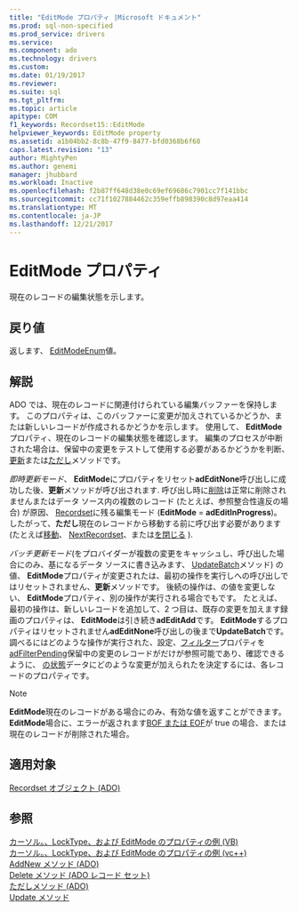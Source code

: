 ```yaml
---
title: "EditMode プロパティ |Microsoft ドキュメント"
ms.prod: sql-non-specified
ms.prod_service: drivers
ms.service: 
ms.component: ado
ms.technology: drivers
ms.custom: 
ms.date: 01/19/2017
ms.reviewer: 
ms.suite: sql
ms.tgt_pltfrm: 
ms.topic: article
apitype: COM
f1_keywords: Recordset15::EditMode
helpviewer_keywords: EditMode property
ms.assetid: a1b04bb2-8c8b-47f9-8477-bfd0368b6f68
caps.latest.revision: "13"
author: MightyPen
ms.author: genemi
manager: jhubbard
ms.workload: Inactive
ms.openlocfilehash: f2b87ff648d38e0c69ef69686c7901cc7f141bbc
ms.sourcegitcommit: cc71f1027884462c359effb898390c8d97eaa414
ms.translationtype: MT
ms.contentlocale: ja-JP
ms.lasthandoff: 12/21/2017
---
```

# <a name="editmode-property"></a>EditMode プロパティ
現在のレコードの編集状態を示します。  
  
## <a name="return-value"></a>戻り値  
 返します、 [EditModeEnum](../../../ado/reference/ado-api/editmodeenum.md)値。  
  
## <a name="remarks"></a>解説  
 ADO では、現在のレコードに関連付けられている編集バッファーを保持します。 このプロパティは、このバッファーに変更が加えされているかどうか、または新しいレコードが作成されるかどうかを示します。 使用して、 **EditMode**プロパティ、現在のレコードの編集状態を確認します。 編集のプロセスが中断された場合は、保留中の変更をテストして使用する必要があるかどうかを判断、[更新](../../../ado/reference/ado-api/update-method.md)または[ただし](../../../ado/reference/ado-api/cancelupdate-method-ado.md)メソッドです。  
  
 *即時更新モード*、 **EditMode**にプロパティをリセット**adEditNone**呼び出しに成功した後、**更新**メソッドが呼び出されます. 呼び出し時に[削除](../../../ado/reference/ado-api/delete-method-ado-recordset.md)は正常に削除されませんまたはデータ ソース内の複数のレコード (たとえば、参照整合性違反の場合) が原因、 [Recordset](../../../ado/reference/ado-api/recordset-object-ado.md)に残る編集モード (**EditMode** = **adEditInProgress**)。 したがって、**ただし**現在のレコードから移動する前に呼び出す必要があります (たとえば[移動](../../../ado/reference/ado-api/move-method-ado.md)、 [NextRecordset](../../../ado/reference/ado-api/nextrecordset-method-ado.md)、または[を閉じる](../../../ado/reference/ado-api/close-method-ado.md) ).  
  
 *バッチ更新モード*(をプロバイダーが複数の変更をキャッシュし、呼び出した場合にのみ、基になるデータ ソースに書き込みます、 [UpdateBatch](../../../ado/reference/ado-api/updatebatch-method.md)メソッド) の値、 **EditMode**プロパティが変更されたは、最初の操作を実行しへの呼び出しではリセットされません、**更新**メソッドです。 後続の操作は、の値を変更しない、 **EditMode**プロパティ、別の操作が実行される場合でもです。 たとえば、最初の操作は、新しいレコードを追加して、2 つ目は、既存の変更を加えます録画のプロパティは、 **EditMode**は引き続き**adEditAdd**です。 **EditMode**するプロパティはリセットされません**adEditNone**呼び出しの後まで**UpdateBatch**です。 調べるにはどのような操作が実行された、設定、[フィルター](../../../ado/reference/ado-api/filter-property.md)プロパティを[adFilterPending](../../../ado/reference/ado-api/filtergroupenum.md)保留中の変更のレコードがだけが参照可能であり、確認できるように、 [の状態](../../../ado/reference/ado-api/status-property-ado-recordset.md)データにどのような変更が加えられたを決定するには、各レコードのプロパティです。  
  
> [!NOTE]
>  **EditMode**現在のレコードがある場合にのみ、有効な値を返すことができます。 **EditMode**場合に、エラーが返されます[BOF または EOF](../../../ado/reference/ado-api/bof-eof-properties-ado.md)が true の場合、または現在のレコードが削除された場合。  
  
## <a name="applies-to"></a>適用対象  
 [Recordset オブジェクト (ADO)](../../../ado/reference/ado-api/recordset-object-ado.md)  
  
## <a name="see-also"></a>参照  
 [カーソル。、LockType、および EditMode のプロパティの例 (VB)](../../../ado/reference/ado-api/cursortype-locktype-and-editmode-properties-example-vb.md)   
 [カーソル。、LockType、および EditMode のプロパティの例 (vc++)](../../../ado/reference/ado-api/cursortype-locktype-and-editmode-properties-example-vc.md)   
 [AddNew メソッド (ADO)](../../../ado/reference/ado-api/addnew-method-ado.md)   
 [Delete メソッド (ADO レコード セット)](../../../ado/reference/ado-api/delete-method-ado-recordset.md)   
 [ただしメソッド (ADO)](../../../ado/reference/ado-api/cancelupdate-method-ado.md)   
 [Update メソッド](../../../ado/reference/ado-api/update-method.md)
